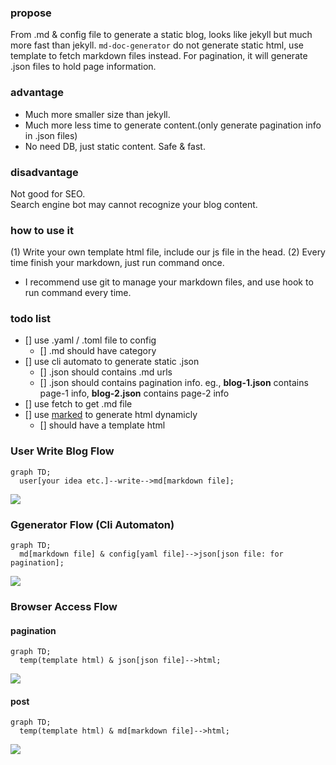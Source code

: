 
### propose 

From .md & config file to generate a static blog, 
looks like jekyll but much more fast than jekyll. 
```md-doc-generator``` do not generate static html, use template to fetch markdown files instead.
For pagination, it will generate .json files to hold page information.

### advantage

+ Much more smaller size than jekyll.
+ Much more less time to generate content.(only generate pagination info in .json files)
+ No need DB, just static content. Safe & fast.

### disadvantage

Not good for SEO.  
Search engine bot may cannot recognize your blog content.

### how to use it

(1) Write your own template html file, include our js file in the head.
(2) Every time finish your markdown, just run command once.
  + I recommend use git to manage your markdown files, and use hook to run command every time.

### todo list

+ [] use .yaml / .toml file to config
  - [] .md should have category
+ [] use cli automato to generate static .json 
  - [] .json should contains .md urls
  - [] .json should contains pagination info. 
      eg., **blog-1.json** contains page-1 info, **blog-2.json** contains page-2 info
+ [] use fetch to get .md file
+ [] use [marked](https://github.com/markedjs/marked) to generate html dynamicly
  - [] should have a template html


### User Write Blog Flow

```mermaid
graph TD;
  user[your idea etc.]--write-->md[markdown file];
```
[![](https://mermaid.ink/img/eyJjb2RlIjoiXG5ncmFwaCBURDtcbiAgdXNlclt5b3VyIGlkZWEgZXRjLl0tLXdyaXRlLS0-bWRbbWFya2Rvd24gZmlsZV07XG4iLCJtZXJtYWlkIjp7fSwidXBkYXRlRWRpdG9yIjpmYWxzZX0)](https://mermaid-js.github.io/mermaid-live-editor/#/edit/eyJjb2RlIjoiXG5ncmFwaCBURDtcbiAgdXNlclt5b3VyIGlkZWEgZXRjLl0tLXdyaXRlLS0-bWRbbWFya2Rvd24gZmlsZV07XG4iLCJtZXJtYWlkIjp7fSwidXBkYXRlRWRpdG9yIjpmYWxzZX0)

### Ggenerator Flow (Cli Automaton)

```mermaid
graph TD;
  md[markdown file] & config[yaml file]-->json[json file: for pagination];
```
[![](https://mermaid.ink/img/eyJjb2RlIjoiZ3JhcGggVEQ7XG4gIG1kW21hcmtkb3duIGZpbGVdICYgY29uZmlnW3lhbWwgZmlsZV0tLT5qc29uW2pzb24gZmlsZTogZm9yIHBhZ2luYXRpb25dOyIsIm1lcm1haWQiOnt9LCJ1cGRhdGVFZGl0b3IiOmZhbHNlfQ)](https://mermaid-js.github.io/mermaid-live-editor/#/edit/eyJjb2RlIjoiZ3JhcGggVEQ7XG4gIG1kW21hcmtkb3duIGZpbGVdICYgY29uZmlnW3lhbWwgZmlsZV0tLT5qc29uW2pzb24gZmlsZTogZm9yIHBhZ2luYXRpb25dOyIsIm1lcm1haWQiOnt9LCJ1cGRhdGVFZGl0b3IiOmZhbHNlfQ)

### Browser Access Flow

#### pagination
```mermaid
graph TD;
  temp(template html) & json[json file]-->html;
```
[![](https://mermaid.ink/img/eyJjb2RlIjoiZ3JhcGggVEQ7XG4gIHRlbXAodGVtcGxhdGUgaHRtbCkgJiBqc29uW2pzb24gZmlsZV0tLT5odG1sOyIsIm1lcm1haWQiOnt9LCJ1cGRhdGVFZGl0b3IiOmZhbHNlfQ)](https://mermaid-js.github.io/mermaid-live-editor/#/edit/eyJjb2RlIjoiZ3JhcGggVEQ7XG4gIHRlbXAodGVtcGxhdGUgaHRtbCkgJiBqc29uW2pzb24gZmlsZV0tLT5odG1sOyIsIm1lcm1haWQiOnt9LCJ1cGRhdGVFZGl0b3IiOmZhbHNlfQ)

#### post
```mermaid
graph TD;
  temp(template html) & md[markdown file]-->html;
```
[![](https://mermaid.ink/img/eyJjb2RlIjoiZ3JhcGggVEQ7XG4gIHRlbXAodGVtcGxhdGUgaHRtbCkgJiBtZFttYXJrZG93biBmaWxlXS0tPmh0bWw7IiwibWVybWFpZCI6e30sInVwZGF0ZUVkaXRvciI6ZmFsc2V9)](https://mermaid-js.github.io/mermaid-live-editor/#/edit/eyJjb2RlIjoiZ3JhcGggVEQ7XG4gIHRlbXAodGVtcGxhdGUgaHRtbCkgJiBtZFttYXJrZG93biBmaWxlXS0tPmh0bWw7IiwibWVybWFpZCI6e30sInVwZGF0ZUVkaXRvciI6ZmFsc2V9)

